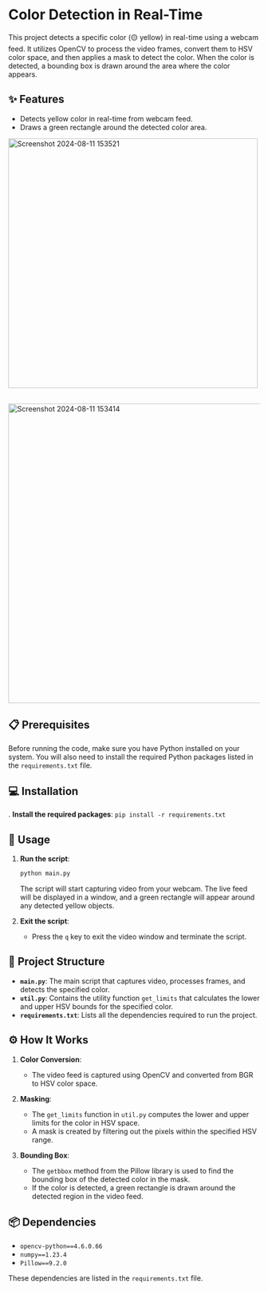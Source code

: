 #  Color Detection in Real-Time

This project detects a specific color (🟡 yellow) in real-time using a webcam feed. It utilizes OpenCV to process the video frames, convert them to HSV color space, and then applies a mask to detect the color. When the color is detected, a bounding box is drawn around the area where the color appears.

## ✨ Features
-  Detects yellow color in real-time from webcam feed.
-  Draws a green rectangle around the detected color area.

<img width="500" alt="Screenshot 2024-08-11 153521" src="https://github.com/user-attachments/assets/86373f76-7b17-443f-b702-7fd564e62d1e"> <br>
<br>

<img width="600" alt="Screenshot 2024-08-11 153414" src="https://github.com/user-attachments/assets/18532a8e-01f4-4f89-a341-3ec0d5440d1a">

## 📋 Prerequisites

Before running the code, make sure you have Python installed on your system. You will also need to install the required Python packages listed in the `requirements.txt` file.

## 💻 Installation

. **Install the required packages**:
    ```
    pip install -r requirements.txt
    ```

## 🚀 Usage

1. **Run the script**:
    ```bash
    python main.py
    ```
   
   The script will start capturing video from your webcam. The live feed will be displayed in a window, and a green rectangle will appear around any detected yellow objects.

2. **Exit the script**:
   - Press the `q` key to exit the video window and terminate the script.

## 📂 Project Structure

- **`main.py`**: The main script that captures video, processes frames, and detects the specified color.
- **`util.py`**: Contains the utility function `get_limits` that calculates the lower and upper HSV bounds for the specified color.
- **`requirements.txt`**: Lists all the dependencies required to run the project.

## ⚙️ How It Works

1. **Color Conversion**:
   - The video feed is captured using OpenCV and converted from BGR to HSV color space.

2. **Masking**:
   - The `get_limits` function in `util.py` computes the lower and upper limits for the color in HSV space.
   - A mask is created by filtering out the pixels within the specified HSV range.

3. **Bounding Box**:
   - The `getbbox` method from the Pillow library is used to find the bounding box of the detected color in the mask.
   - If the color is detected, a green rectangle is drawn around the detected region in the video feed.

## 📦 Dependencies

- `opencv-python==4.6.0.66`
- `numpy==1.23.4`
- `Pillow==9.2.0`

These dependencies are listed in the `requirements.txt` file.













